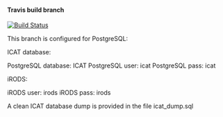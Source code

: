#### Travis build branch ####

[![Build Status](https://travis-ci.org/wtsi-npg/irods-legacy.svg?branch=travis-build)](https://travis-ci.org/wtsi-npg/irods-legacy)

This branch is configured for PostgreSQL:

ICAT database:

PostgreSQL database: ICAT
PostgreSQL user:     icat
PostgreSQL pass:     icat

iRODS:

iRODS user:          irods
iRODS pass:          irods

A clean ICAT database dump is provided in the file icat_dump.sql
